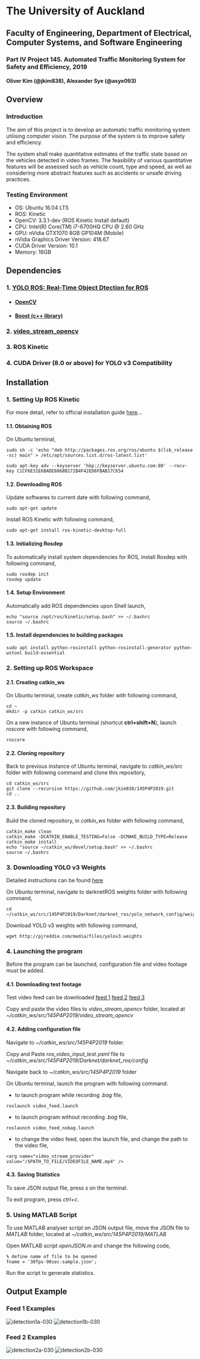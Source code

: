 # The University of Auckland 
## Faculty of Engineering, Department of Electrical, Computer Systems, and Software Engineering
### Part IV Project 145. Automated Traffic Monitoring System for Safety and Efficiency, 2019
#### Oliver Kim (@jkim838), Alexander Sye (@asye093)

## Overview

### Introduction

The aim of this project is to develop an automatic traffic monitoring system utilising computer vision. The purpose of the system is to improve safety and efficiency. 

The system shall make quantitative estimates of the traffic state based on the vehicles detected in video frames. The feasibility of various quantitative features will be assessed such as vehicle count, type and speed, as well as considering more abstract features such as accidents or unsafe driving practices.

### Testing Environment

  * OS: Ubuntu 16.04 LTS
  * ROS: Kinetic
  * OpenCV: 3.3.1-dev (ROS Kinetic Install default)
  * CPU: Intel(R) Core(TM) i7-6700HQ CPU @ 2.60 GHz
  * GPU: nVidia GTX1070 8GB GP104M (Mobile)
  * nVidia Graphics Driver Version: 418.67
  * CUDA Driver Version: 10.1
  * Memory: 16GB

## Dependencies

### 1. [YOLO ROS: Real-Time Object Dtection for ROS](https://github.com/leggedrobotics/darknet_ros)

  * #### [OpenCV](https://opencv.org/)

  * #### [Boost (c++ library)](https://www.boost.org/) 

### 2. [video_stream_opencv](https://github.com/jkim838/video_stream_opencv/tree/badebf62ec6718b2e208422a7d529a0396d26350)

### 3. ROS Kinetic

### 4. CUDA Driver (8.0 or above) for YOLO v3 Compatibility

## Installation

### 1. Setting Up ROS Kinetic

For more detail, refer to official installation guide [here](http://wiki.ros.org/kinetic/Installation/Ubuntu)...

#### **1.1. Obtaining ROS**

On Ubuntu terminal,

```
sudo sh -c 'echo "deb http://packages.ros.org/ros/ubuntu $(lsb_release -sc) main" > /etc/apt/sources.list.d/ros-latest.list'

sudo apt-key adv --keyserver 'hkp://keyserver.ubuntu.com:80' --recv-key C1CF6E31E6BADE8868B172B4F42ED6FBAB17C654
```
#### **1.2. Downloading ROS**

Update softwares to current date with following command,
```
sudo apt-get update
```
Install ROS Kinetic with following command, 
```
sudo apt-get install ros-kinetic-desktop-full
```
#### **1.3. Initializing Rosdep**

To automatically install system dependencies for ROS, install Rosdep with following command,
```
sudo rosdep init
rosdep update
```
#### **1.4. Setup Environment**
Automatically add ROS dependencies upon Shell launch,
```
echo "source /opt/ros/kinetic/setup.bash" >> ~/.bashrc
source ~/.bashrc
```
#### **1.5. Install dependencies to building packages**
```
sudo apt install python-rosinstall python-rosinstall-generator python-wstool build-essential
```

### 2. Setting up ROS Workspace

#### **2.1. Creating catkin_ws**

On Ubuntu terminal, create *catkin_ws* folder with following command,

```
cd ~
mkdir -p catkin catkin_ws/src
```
On a new instance of Ubuntu terminal (shortcut **ctrl+shift+N**), launch *roscore* with following command,

```
roscore
```

#### **2.2. Cloning repository**

Back to previous instance of Ubuntu terminal, navigate to *catkin_ws/src* folder with following command and clone this repository,

```
cd catkin_ws/src
git clone --recursive https://github.com/jkim838/145P4P2019.git
cd ..
```

#### **2.3. Building repository**

Build the cloned repository, in *catkin_ws* folder with following command,

```
catkin_make clean
catkin_make -DCATKIN_ENABLE_TESTING=False -DCMAKE_BUILD_TYPE=Release
catkin_make install
echo "source ~/catkin_ws/devel/setup.bash" >> ~/.bashrc
source ~/.bashrc
```

### **3. Downloading YOLO v3 Weights**

Detailed instructions can be found [here](https://pjreddie.com/darknet/yolo/)

On Ubuntu terminal, navigate to darknetROS weights folder with following command,

```
cd ~/catkin_ws/src/145P4P2019/Darknet/darknet_ros/yolo_network_config/weights
```

Download YOLO v3 weights with following command,

```
wget http://pjreddie.com/media/files/yolov3.weights
```

### **4. Launching the program**

Before the program can be launched, configuration file and video footage must be added. 

#### 4.1. Downloading test footage

Test video feed can be downloaded [feed 1](https://drive.google.com/a/aucklanduni.ac.nz/file/d/11DbnBG_t5Tyv-5L1mUAk4-CXi7P1IunO/view?usp=sharing) [feed 2](https://drive.google.com/a/aucklanduni.ac.nz/file/d/17Z0YiTIONWPNcTx-7_iVbtsURefJj_d0/view?usp=sharing) [feed 3](https://drive.google.com/a/aucklanduni.ac.nz/file/d/1lTpoba_gsLt-nPxb-FFMbl5VyYxBuswq/view?usp=sharing)

Copy and paste the video files to *video_stream_opencv* folder, located at *~/catkin_ws/src/145P4P2019/video_stream_opencv*

#### 4.2. Adding configuration file 

Navigate to *~/catkin_ws/src/145P4P2019* folder.

Copy and Paste *ros_video_input_test.yaml* file to *~/catkin_ws/src/145P4P2019/Darknet/darknet_ros/config* 

Navigate back to *~/catkin_ws/src/145P4P2019* folder

On Ubuntu terminal, launch the program with following command:

  * to launch program while recording *.bag* file,

```
roslaunch video_feed.launch
```

  * to launch program without recording *.bag* file,

```
roslaunch video_feed_nobag.launch
```

  * to change the video feed, open the launch file, and change the path to the video file,
  
```
<arg name="video_stream_provider" value="/$PATH_TO_FILE/VIDEOFILE_NAME.mp4" />
```

#### 4.3. Saving Statistics

To save JSON output file, press *s* on the terminal.

To exit program, press *ctrl+c*.

### **5. Using MATLAB Script**

To use MATLAB analyser script on JSON output file, move the JSON file to *MATLAB* folder, located at *~/catkin_ws/src/145P4P2019/MATLAB*

Open MATLAB script *openJSON.m* and change the following code,

```
% define name of file to be opened
fname = '30fps-90sec-sample.json';
```

Run the script to generate statistics.

## Output Example
### Feed 1 Examples
![detection1a-030](https://github.com/jkim838/145P4P2019/blob/master/Screenshot/Feed%201%20Normal/Screenshot%20from%202019-07-04%2000-26-28.png "Feed 1 Detection Example A, with threshold value 0.3")
![detection1b-030](https://github.com/jkim838/145P4P2019/blob/master/Screenshot/Feed%201%20Normal/Screenshot%20from%202019-07-04%2000-26-38.png "Feed 1 Detection Example B, with threshold value 0.3")

### Feed 2 Examples
![detection2a-030](https://github.com/jkim838/145P4P2019/blob/master/Screenshot/Feed%202%20Normal/Screenshot%20from%202019-07-02%2011-34-50.png "Feed 2 Detection Example A, with threshold value 0.3")
![detection2b-030](https://github.com/jkim838/145P4P2019/blob/master/Screenshot/Feed%202%20Normal/Screenshot%20from%202019-07-02%2011-34-59.png "Feed 2 Detection Example B, with threshold value 0.3")



